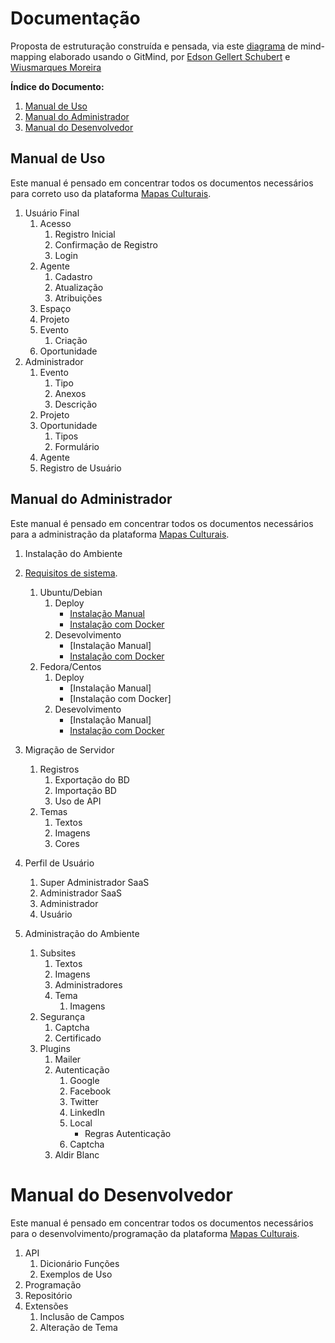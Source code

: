 # Documentação

Proposta de estruturação construída e pensada, via este [diagrama](https://github.com/edsongs/instal-mapas/blob/master/Base-Volumes.pdf) de mind-mapping elaborado usando o GitMind, por [Edson Gellert Schubert](http://github.com/edsongs) e [Wiusmarques Moreira](http://github.com/wiusmarques)

**Índice do Documento:**
1. [Manual de Uso](https://github.com/edsongs/instal-mapas/blob/master/Base-Volumes.md#manual-de-uso)
2. [Manual do Administrador](https://github.com/edsongs/instal-mapas/blob/master/Base-Volumes.md#manual-do-administrador)
3. [Manual do Desenvolvedor](https://github.com/edsongs/instal-mapas/blob/master/Base-Volumes.md#manual-do-desenvolvedor)

## Manual de Uso
Este manual é pensado em concentrar todos os documentos necessários para correto uso da plataforma [Mapas Culturais](http://github.com/mapasculturais).

1. Usuário Final
	1. Acesso
		1. Registro Inicial
		2. Confirmação de Registro
		3. Login
	2. Agente
		1. Cadastro
		2. Atualização
		3. Atribuições
	3. Espaço
	4. Projeto
	5. Evento
		1. Criação
	6. Oportunidade
2. Administrador
	1. Evento
		1. Tipo
		2. Anexos
		3. Descrição
	2. Projeto
	3. Oportunidade
		1. Tipos
		2. Formulário
	4. Agente
	5. Registro de Usuário

## Manual do Administrador
Este manual é pensado em concentrar todos os documentos necessários para a administração da plataforma [Mapas Culturais](http://github.com/mapasculturais).

1. Instalação do Ambiente
2. [Requisitos de sistema](https://github.com/edsongs/instal-mapas/tree/master/draft/Requisitos%20m%C3%ADnimos).
	1. Ubuntu/Debian
		1. Deploy
			* [Instalação Manual](https://github.com/edsongs/instal-mapas/tree/master/draft/Deploy/Instala%C3%A7%C3%A3o%20Manual%20Ubuntu%2018.04%20e%2020.04)
			* [Instalação com Docker](https://github.com/edsongs/instal-mapas/tree/master/draft/Deploy/Instala%C3%A7%C3%A3o%20Docker%20Ubuntu%2018.04%20e%2020.04)
		2. Desevolvimento
			* [Instalação Manual]
			* [Instalação com Docker](https://github.com/edsongs/instal-mapas/blob/master/draft/Desenvolvimento/Docker/Docker-UBUNTU20.md)
	2. Fedora/Centos
		1. Deploy
			* [Instalação Manual]
			* [Instalação com Docker]
		2. Desevolvimento
			* [Instalação Manual]
			* [Instalação com Docker](https://github.com/edsongs/instal-mapas/blob/master/draft/Desenvolvimento/Docker/Docker-FEDORA32.md)
3. Migração de Servidor
	1. Registros
		1. Exportação do BD
		2. Importação BD
		3. Uso de API
	2. Temas
		1. Textos
		2. Imagens
		3. Cores

4. Perfil de Usuário
	1. Super Administrador SaaS
	2. Administrador SaaS
	3. Administrador
	4. Usuário

5. Administração do Ambiente
	1. Subsites
		1. Textos
		2. Imagens
		3. Administradores
		4. Tema
			1. Imagens
	2. Segurança
		1. Captcha
		2. Certificado
	3. Plugins
		1. Mailer
		2. Autenticação
			1. Google
			2. Facebook
			3. Twitter
			4. LinkedIn
			5. Local
				* Regras Autenticação
			6. Captcha
		3. Aldir Blanc

# Manual do Desenvolvedor
Este manual é pensado em concentrar todos os documentos necessários para o desenvolvimento/programação da plataforma [Mapas Culturais](http://github.com/mapasculturais).
1. API
	1. Dicionário Funções 
	2. Exemplos de Uso
2. Programação
3. Repositório
4. Extensões
	1. Inclusão de Campos
	2. Alteração de Tema
